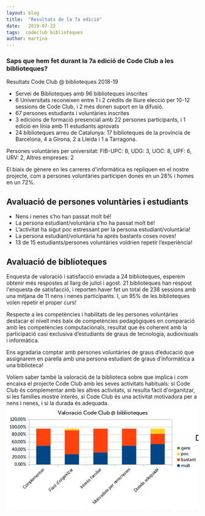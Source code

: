 ```yaml
---
layout: blog
title:  "Resultats de la 7a edició"
date:   2019-07-22
tags:  codeclub biblioteques
author: martina
---
```


### Saps que hem fet durant la 7a edició de Code Club a les biblioteques?  

Resultats Code Club @ biblioteques 2018-19
- Servei de Biblioteques amb 96 biblioteques inscrites
- 6 Universitats reconeixen entre 1 i 2 crèdits de lliure elecció per 10-12 sessions de Code Club, i 2 més donen suport en la difusió.
- 67 persones estudiants i voluntàries inscrites
- 3 edicions de formació presencial amb 22 persones participants, i 1 edició en línia amb 11 estudiants aprovats
- 24 biblioteques arreu de Catalunya: 17 biblioteques de la província de Barcelona, 4 a Girona, 2 a Lleida i 1 a Tarragona.

Persones voluntàries per universitat: FIB-UPC: 8, UDG: 3, UOC: 8, UPF: 6, URV: 2, Altres empreses: 2

El biaix de gènere en les carreres d'informàtica es repliquen en el nostre projecte, com a persones voluntàries participen dones en un 28% i homes en un 72%. 

## Avaluació de persones voluntàries i estudiants
- Nens i nenes s’ho han passat molt bé! 
- La persona estudiant/voluntària s’ho ha passat molt bé! 
- L’activitat ha sigut poc estressant per la persona estudiant/voluntària! 
- La persona estudiant/voluntària ha aprés bastants coses noves! 
- 13 de 15 estudiants/persones voluntàries voldrien repetir l’experiència!

## Avaluació de biblioteques 
Enquesta de valoració i satisfacció enviada a 24 biblioteques, esperem obtenir més respostes al llarg de juliol i agost. 21 biblioteques han respost l'enquesta de satisfacció, i reporten haver fet un total de 238 sessions amb una mitjana de 11 nens i nenes participants. I, un 95% de les biblioteques volen repetir el proper curs! 

Respecte a les competències i habilitats de les persones voluntàries destacar el nivell més baix de competències 
pedagògiques en comparació amb les competències computacionals, resultat que és coherent amb la participació casi 
exclusiva d’estudiants de graus de tecnologia, audiovisuals i informàtica. 

Ens agradaria comptar amb persones voluntàries de graus d’educació que assignarem en parella amb una persona 
estudiant de graus d’informàtica a una biblioteca! 

Volíem saber també la valoració de la biblioteca sobre que implica i com encaixa el projecte Code Club amb les seves activitats habituals: si Code Club és complementar amb les altres activitats, si resulta fàcil d'organitzar, si les famílies mostre interès, si Code Club és una activitat motivadora per a nens i nenes, i si la durada és adequada. 
<img src="/img/valoracio-biblioteca.png" alt="valoracio biblioteques" title="valoracio biblioteques">
